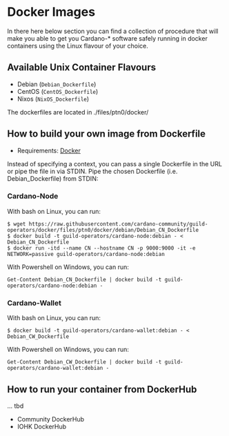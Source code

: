 # Docker Images 

In there here below section you can find a collection of procedure that will make you able to get you Cardano-* software safely running in docker containers using the Linux flavour of your choice.

## Available Unix Container Flavours
  - Debian    (`Debian_Dockerfile`)
  - CentOS    (`CentOS_Dockerfile`)
  - Nixos     (`NixOS_Dockerfile`)

The dockerfiles are located in ./files/ptn0/docker/ 

## How to build your own image from Dockerfile

- Requirements: [Docker](https://docs.docker.com/)

Instead of specifying a context, you can pass a single Dockerfile in the URL or pipe the file in via STDIN. 
Pipe the chosen Dockerfile (i.e. Debian_Dockerfile) from STDIN:

### Cardano-Node

With bash on Linux, you can run:
```
$ wget https://raw.githubusercontent.com/cardano-community/guild-operators/docker/files/ptn0/docker/debian/Debian_CN_Dockerfile 
$ docker build -t guild-operators/cardano-node:debian - < Debian_CN_Dockerfile
$ docker run -itd --name CN --hostname CN -p 9000:9000 -it -e NETWORK=passive guild-operators/cardano-node:debian 
```
With Powershell on Windows, you can run:
```
Get-Content Debian_CN_Dockerfile | docker build -t guild-operators/cardano-node:debian -
```


### Cardano-Wallet

With bash on Linux, you can run:
```
$ docker build -t guild-operators/cardano-wallet:debian - < Debian_CW_Dockerfile
```
With Powershell on Windows, you can run:
```
Get-Content Debian_CW_Dockerfile | docker build -t guild-operators/cardano-wallet:debian -
```


## How to run your container from DockerHub

... tbd

 - Community DockerHub
 - IOHK DockerHub

